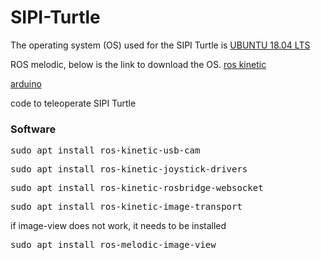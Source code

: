 # SIPI-Turtle

The operating system (OS) used for the SIPI Turtle is [UBUNTU 18.04 LTS](https://www.ubuntu.com/download/desktop/thank-you?country=US&version=18.04.2&architecture=amd64)

ROS melodic, below is the link to download the OS.
[ros kinetic](http://wiki.ros.org/kinetic/Installation/Ubuntu)

[arduino](https://www.arduino.cc/en/Main/Software)
<p>code to teleoperate SIPI Turtle</p>

<h3>Software</h3>

<pre>sudo apt install ros-kinetic-usb-cam</pre>

<pre>sudo apt install ros-kinetic-joystick-drivers</pre>

<pre>sudo apt install ros-kinetic-rosbridge-websocket</pre>

<pre>sudo apt install ros-kinetic-image-transport</pre>

<p>if image-view does not work, it needs to be installed</p>
<pre>sudo apt install ros-melodic-image-view</pre>



